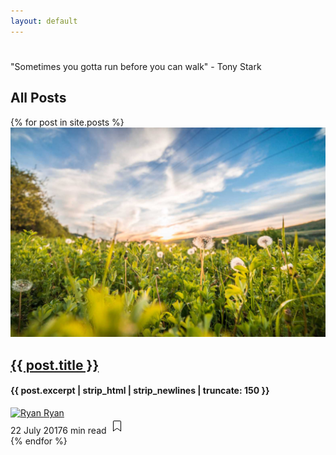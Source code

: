 ```yaml
---
layout: default
---
```

<div class="mainheading">
  <h1 class="sitetitle"></h1>
  <p class="lead">
    "Sometimes you gotta run before you can walk" - Tony Stark
  </p>
</div>

<section class="recent-posts">
  <div class="section-title">
    <h2><span>All Posts</span></h2>
  </div>
  <div class="card-columns listrecent">
    {% for post in site.posts %}
      <div class="card">
        <a href="{{ post.url }}">
          <img class="img-fluid" src="/assets/img/demopic/8.jpg" alt="">
        </a>
        <div class="card-block">
          <h2 class="card-title"><a href="{{ post.url }}">{{ post.title }}</a></h2>
          <h4 class="card-text">{{ post.excerpt | strip_html | strip_newlines | truncate: 150 }}</h4>
          <div class="metafooter">
            <div class="wrapfooter">
              <span class="meta-footer-thumb">
              <a href="{{ post.url }}">
                <img class="author-thumb" src="https://s.gravatar.com/avatar/79c3827e7bad5914462a25d732300459?s=250&amp;d=mm&amp;r=x" alt="Ryan">
              </a>
              </span>
              <span class="author-meta">
              <span class="post-name"><a href="/author.html">Ryan</a></span><br/>
              <span class="post-date">22 July 2017</span><span class="dot"></span><span class="post-read">6 min read</span>
              </span>
              <span class="post-read-more">
                <a href="{{ post.url }}" title="Read Story">
                  <svg class="svgIcon-use" width="25" height="25" viewbox="0 0 25 25">
                    <path d="M19 6c0-1.1-.9-2-2-2H8c-1.1 0-2 .9-2 2v14.66h.012c.01.103.045.204.12.285a.5.5 0 0 0 .706.03L12.5 16.85l5.662 4.126a.508.508 0 0 0 .708-.03.5.5 0 0 0 .118-.285H19V6zm-6.838 9.97L7 19.636V6c0-.55.45-1 1-1h9c.55 0 1 .45 1 1v13.637l-5.162-3.668a.49.49 0 0 0-.676 0z" fill-rule="evenodd"></path>
                  </svg>
                </a>
              </span>
            </div>
          </div>
        </div>
      </div>
    {% endfor %}
  </div>
</section>

